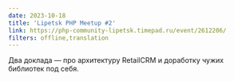 ```yaml
---
date: 2023-10-18
title: 'Lipetsk PHP Meetup #2'
link: https://php-community-lipetsk.timepad.ru/event/2612206/
filters: offline,translation
---
```


Два доклада — про архитектуру RetailCRM и доработку чужих библиотек под себя.
